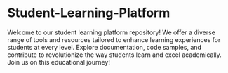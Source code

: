 # Student-Learning-Platform
Welcome to our student learning platform repository! We offer a diverse range of tools and resources tailored to enhance learning experiences for students at every level. Explore documentation, code samples, and contribute to revolutionize the way students learn and excel academically. Join us on this educational journey!
